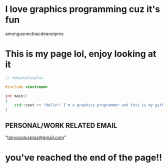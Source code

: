 # I love graphics programming cuz it's fun

amongusnecbiacdeanoipms

# This is my page lol, enjoy looking at it

```C++
// tokyocplusplus

#include <iostream>

int main()
{
    std::cout << "Hello!! I'm a graphics programmer and this is my github page!";
}
```

## PERSONAL/WORK RELATED EMAIL
"tokyocplusplus@gmail.com"






# you've reached the end of the page!!